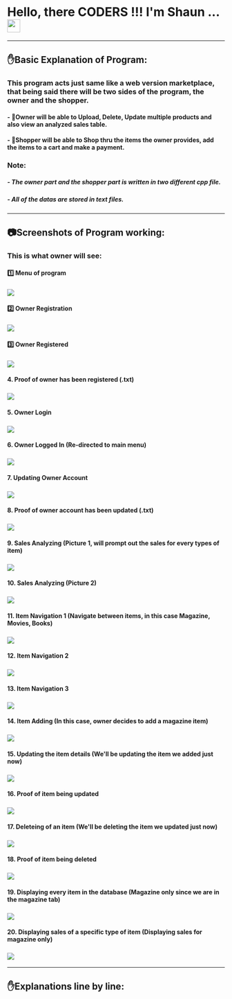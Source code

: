 # Hello, there CODERS !!! I'm Shaun ... <img src="https://raw.githubusercontent.com/MartinHeinz/MartinHeinz/master/wave.gif" width="30px">

---

## :raised_hand:Basic Explanation of Program:

### This program acts just same like a web version marketplace, that being said there will be two sides of the program, the owner and the shopper. 
####  - :older_man:Owner will be able to Upload, Delete, Update multiple products and also view an analyzed sales table.
####  - :boy:Shopper will be able to Shop thru the items the owner provides, add the items to a cart and make a payment.

### Note:
##### - The owner part and the shopper part is written in two different cpp file.
##### - All of the datas are stored in text files.

---

## :camera:Screenshots of Program working:

### This is what owner will see:

#### :one: Menu of program 
### <img src = "https://github.com/Shaunmak1214/MarketPlace-Platform-C-Plus-Plus/blob/master/Screenshots/menu.png">

#### :two: Owner Registration
### <img src = "https://github.com/Shaunmak1214/MarketPlace-Platform-C-Plus-Plus/blob/master/Screenshots/ownerRegistration.png">

#### :three: Owner Registered
### <img src = "https://github.com/Shaunmak1214/MarketPlace-Platform-C-Plus-Plus/blob/master/Screenshots/ownerRegistered.png">

#### 4. Proof of owner has been registered (.txt)
### <img src = "https://github.com/Shaunmak1214/MarketPlace-Platform-C-Plus-Plus/blob/master/Screenshots/ownerRegisteredtxt.png">

#### 5. Owner Login
### <img src = "https://github.com/Shaunmak1214/MarketPlace-Platform-C-Plus-Plus/blob/master/Screenshots/ownerLogin.png">

#### 6. Owner Logged In (Re-directed to main menu)
### <img src = "https://github.com/Shaunmak1214/MarketPlace-Platform-C-Plus-Plus/blob/master/Screenshots/ownerLoggedIn.png">

#### 7. Updating Owner Account
### <img src = "https://github.com/Shaunmak1214/MarketPlace-Platform-C-Plus-Plus/blob/master/Screenshots/ownerAccountUpdate.png">

#### 8. Proof of owner account has been updated (.txt)
### <img src = "https://github.com/Shaunmak1214/MarketPlace-Platform-C-Plus-Plus/blob/master/Screenshots/ownerAccountUpdatetxt.png">

#### 9. Sales Analyzing (Picture 1, will prompt out the sales for every types of item)
### <img src = "https://github.com/Shaunmak1214/MarketPlace-Platform-C-Plus-Plus/blob/master/Screenshots/salesAnalyze1.png">

#### 10. Sales Analyzing (Picture 2)
### <img src = "https://github.com/Shaunmak1214/MarketPlace-Platform-C-Plus-Plus/blob/master/Screenshots/salesAnalyze2.png">

#### 11. Item Navigation 1 (Navigate between items, in this case Magazine, Movies, Books)
### <img src = "https://github.com/Shaunmak1214/MarketPlace-Platform-C-Plus-Plus/blob/master/Screenshots/itemNav1.png">

#### 12. Item Navigation 2
### <img src = "https://github.com/Shaunmak1214/MarketPlace-Platform-C-Plus-Plus/blob/master/Screenshots/itemNav2.png">

#### 13. Item Navigation 3
### <img src = "https://github.com/Shaunmak1214/MarketPlace-Platform-C-Plus-Plus/blob/master/Screenshots/itemNav3.png">

#### 14. Item Adding (In this case, owner decides to add a magazine item)
### <img src = "https://github.com/Shaunmak1214/MarketPlace-Platform-C-Plus-Plus/blob/master/Screenshots/addItem.png">

#### 15. Updating the item details (We'll be updating the item we added just now)
### <img src = "https://github.com/Shaunmak1214/MarketPlace-Platform-C-Plus-Plus/blob/master/Screenshots/updateItem.png">

#### 16. Proof of item being updated
### <img src = "https://github.com/Shaunmak1214/MarketPlace-Platform-C-Plus-Plus/blob/master/Screenshots/updateItemtxt.png">

#### 17. Deleteing of an item (We'll be deleting the item we updated just now)
### <img src = "https://github.com/Shaunmak1214/MarketPlace-Platform-C-Plus-Plus/blob/master/Screenshots/deleteItem.png">

#### 18. Proof of item being deleted
### <img src = "https://github.com/Shaunmak1214/MarketPlace-Platform-C-Plus-Plus/blob/master/Screenshots/deleteItemtxt.png">

#### 19. Displaying every item in the database (Magazine only since we are in the magazine tab)
### <img src = "https://github.com/Shaunmak1214/MarketPlace-Platform-C-Plus-Plus/blob/master/Screenshots/itemDisplay.png">

#### 20. Displaying sales of a specific type of item (Displaying sales for magazine only)
### <img src = "https://github.com/Shaunmak1214/MarketPlace-Platform-C-Plus-Plus/blob/master/Screenshots/salesDisplay.png">

---

## :raised_hand:Explanations line by line:
